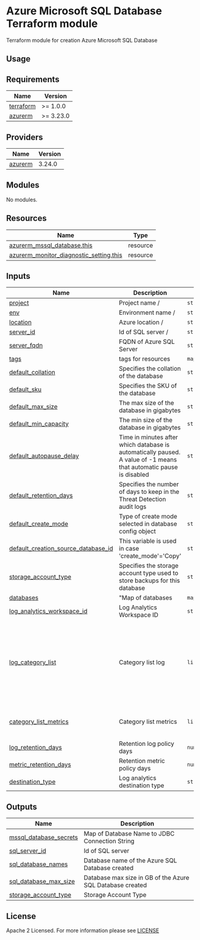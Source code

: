 # Azure Microsoft SQL Database Terraform module
Terraform module for creation Azure Microsoft SQL Database

## Usage

<!-- BEGIN_TF_DOCS -->
## Requirements

| Name                                                                      | Version   |
| ------------------------------------------------------------------------- | --------- |
| <a name="requirement_terraform"></a> [terraform](#requirement\_terraform) | >= 1.0.0  |
| <a name="requirement_azurerm"></a> [azurerm](#requirement\_azurerm)       | >= 3.23.0 |

## Providers

| Name                                                          | Version |
| ------------------------------------------------------------- | ------- |
| <a name="provider_azurerm"></a> [azurerm](#provider\_azurerm) | 3.24.0  |

## Modules

No modules.

## Resources

| Name                                                                                                                                                          | Type     |
|---------------------------------------------------------------------------------------------------------------------------------------------------------------| -------- |
| [azurerm_mssql_database.this](https://registry.terraform.io/providers/hashicorp/azurerm/latest/docs/resources/mssql_database)                                 | resource |
| [azurerm_monitor_diagnostic_setting.this](https://registry.terraform.io/providers/hashicorp/azurerm/latest/docs/resources/azurerm_monitor_diagnostic_setting) | resource |

## Inputs

| Name                                                                                                                                                | Description                                                                                                        | Type               | Default                      | Required |
|-----------------------------------------------------------------------------------------------------------------------------------------------------| ------------------------------------------------------------------------------------------------------------------ | ------------------ | ---------------------------- | :------: |
| <a name="input_project"></a> [project](#input\_project)                                                                                             | Project name / | `string`  | n/a  | yes | 
| <a name="input_env"></a> [env](#input\_env)                                                                                                         | Environment name / | `string`  | n/a  | yes |
| <a name="input_location"></a> [location](#input\_location)                                                                                          | Azure location / | `string`  | n/a  | yes |
| <a name="input_server_id"></a> [server\_id](#input\_server\_id)                                                                                     | Id of SQL server / | `string`  | n/a  | yes | 
| <a name="input_server_fqdn"></a> [server\_fqdn](#input\_server\_fqdn)                                                                               | FQDN of Azure SQL Server | `string` | n/a | yes |
| <a name="input_tags"></a> [tags](#input\_tags)                                                                                                      | tags for resources | `map(string)` | {} | no |
| <a name="input_default_collation"></a> [default\_collation](#input\_default\_collation)                                                             | Specifies the collation of the database | `string` | SQL_Latin1_General_CP1_CI_AS | no |
| <a name="input_default_sku"></a> [default\_sku](#input\_default\_sku)                                                                               | Specifies the SKU of the database | `string` | GP_S_Gen5_1 | no |
| <a name="input_default_max_size"></a> [default\_max_size](#input\_default\_max\_size)                                                               | The max size of the database in gigabytes | `string` | 20 | no |
| <a name="input_default_min_capacity"></a> [default\_min\_capacity](#input\_default\_min\_capacity)                                                  | The min size of the database in gigabytes | `string` | 0.5 | no |
| <a name="input_default_autopause_delay"></a> [default\_autopause\_delay](#input\_default\_autopause\_delay)                                         | Time in minutes after which database is automatically paused. A value of -1 means that automatic pause is disabled | `string` | 60 | no |
| <a name="input_default_retention_days"></a> [default\_retention\_days](#input\_default\_retention\_days)                                            | Specifies the number of days to keep in the Threat Detection audit logs | `string` | 3 | no |
| <a name="input_default_create_mode"></a> [default\_create\_mode](#input\_default\_create\_mode)                                                     | Type of create mode selected in database config object | `string` | Default | no |
| <a name="input_default_creation_source_database_id"></a> [default\_creation\_source\_database\_id](#input\_default\_creation\_source\_database\_id) | This variable is used in case 'create_mode'='Copy' | `string` | null | no |
| <a name="input_storage_account_type"></a> [storage\_account\_type](#input\_storage\_account\_type)                                                  | Specifies the storage account type used to store backups for this database | `string` | ZRS | no |
| <a name="input_databases"></a> [databases](#input\_databases)                                                                                       | "Map of databases | `map(map(string))` | {} | no |
| <a name="input_log_analytics_workspace_id"></a> [log\_analytics\_workspace\_id](#input\_log\_analytics\_workspace\_id)                              | Log Analytics Workspace ID | `string` | n/a | no |
| <a name="input_log_category_list"></a> [log\_category\_list](#input\_log\_category\_list)                                                           | Category list log | `list(any)` | <pre>[<br> "QueryStoreRuntimeStatistics", <br> "QueryStoreWaitStatistics", <br> "QueryStoreWaitStatistics", <br> "Errors", <br> "DatabaseWaitStatistics", <br> "Timeouts", <br> "Blocks", <br> "Deadlocks" <br>]</pre> | no |
| <a name="input_category_list_metrics"></a> [category\_list\_metrics](#input\_category\_list\_metrics)                                               | Category list metrics | `list(any)` | <pre>[<br> "Basic", <br> "WorkloadManagement" <br>]</pre> | no |
| <a name="input_log_retention_days"></a> [log\_retention\_days](#input\_log\_retention\_days)                                                        | Retention log policy days | `number` | 0 | no |
| <a name="input_metric_retention_days"></a> [metric\_retention\_days](#input\_metric\_retention\_days)                                               | Retention metric policy days | `number` | 0 | no |
| <a name="input_destination_type"></a> [destination\_type](#input\_destination\_type)                                                                | Log analytics destination type | `string` | Dedicated | no |

## Outputs

| Name                                                                                                       | Description                                               |
| ---------------------------------------------------------------------------------------------------------- | --------------------------------------------------------- |
| <a name="output_mssql_database_secrets"></a> [mssql\_database\_secrets](#output\_mssql\_database\_secrets) | Map of Database Name to JDBC Connection String            |
| <a name="output_sql_server_id"></a> [sql\_server\_id](#output\_sql\_server\_id)                            | Id of SQL server                                          |
| <a name="output_sql_database_names"></a> [sql\_database\_names](#output\_sql\_database\_names)             | Database name of the Azure SQL Database created           |
| <a name="output_sql_database_max_size"></a> [sql\_database\_max\_size](#output\_sql\_database\_max\_size)  | Database max size in GB of the Azure SQL Database created |
| <a name="output_storage_account_type"></a> [storage\_account\_type](#output\_storage\_account\_type)       | Storage Account Type                                      |
<!-- END_TF_DOCS -->

## License

Apache 2 Licensed. For more information please see [LICENSE](https://github.com/data-platform-hq/terraform-azurerm-mssql-database/blob/main/LICENSE)
